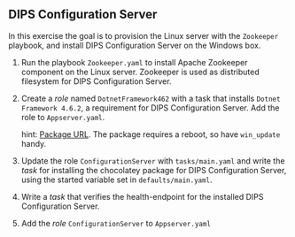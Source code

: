 ## DIPS Configuration Server

In this exercise the goal is to provision the Linux server with the `Zookeeper` playbook, and install DIPS Configuration Server on the Windows box.

1) Run the playbook `Zookeeper.yaml` to install Apache Zookeeper component on the Linux server. Zookeeper is used as distributed filesystem for DIPS Configuration Server.

2) Create a *role* named `DotnetFramework462` with a task that installs `Dotnet Framework 4.6.2`, a requirement for DIPS Configuration Server. Add the role to `Appserver.yaml`.

    hint: [Package URL](https://chocolatey.org/packages/dotnet4.6.2/4.6.01590.20190226). The package requires a reboot, so have `win_update` handy.

3) Update the role `ConfigurationServer` with `tasks/main.yaml` and write the *task* for installing the chocolatey package for DIPS Configuration Server, using the started variable set in `defaults/main.yaml`.

4) Write a *task* that verifies the health-endpoint for the installed DIPS Configuration Server.

5) Add the *role* `ConfigurationServer` to `Appserver.yaml`